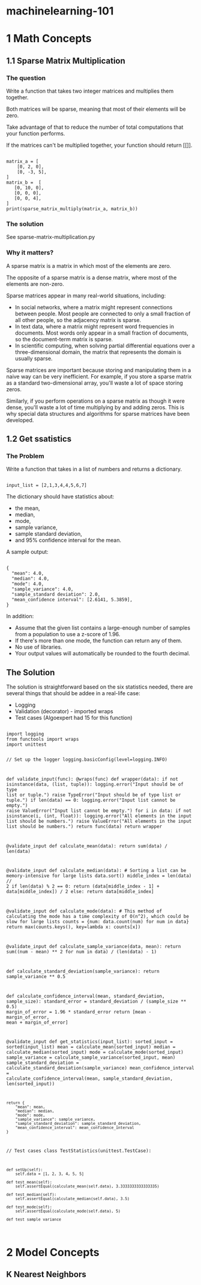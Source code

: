 # machinelearning-101

# 1 Math Concepts 

## 1.1 Sparse Matrix Multiplication

### The question

Write a function that takes two integer matrices and multiplies them together. 

Both matrices will be sparse, meaning that most of their elements will be zero. 

Take advantage of that to reduce the  number of total computations that your function performs.

If the matrices can't be multiplied together, your function should return [[]]. 

<code>
matrix_a = [
    [0, 2, 0], 
    [0, -3, 5],
]
matrix_b =  [
   [0, 10, 0],
   [0, 0, 0],
   [0, 0, 4],
]
print(sparse_matrix_multiply(matrix_a, matrix_b))
</code>

### The solution 

See sparse-matrix-multiplication.py

### Why it matters? 

A sparse matrix is a matrix in which most of the elements are zero. 

The opposite of a sparse matrix is a dense matrix, where most of the elements are non-zero. 

Sparse matrices appear in many real-world situations, including:

- In social networks, where a matrix might represent connections between people. Most people are connected to only a small fraction of all other people, so the adjacency matrix is sparse.
- In text data, where a matrix might represent word frequencies in documents. Most words only appear in a small fraction of documents, so the document-term matrix is sparse.
- In scientific computing, when solving partial differential equations over a three-dimensional domain, the matrix that represents the domain is usually sparse.

Sparse matrices are important because storing and manipulating them in a naive way can be very inefficient. For example, if you store a sparse matrix as a standard two-dimensional array, you'll waste a lot of space storing zeros. 

Similarly, if you perform operations on a sparse matrix as though it were dense, you'll waste a lot of time multiplying by and adding zeros. This is why special data structures and algorithms for sparse matrices have been developed.

## 1.2 Get ssatistics 

### The Problem  

Write a function that takes in a list of numbers and returns a dictionary.  

<code>
input_list = [2,1,3,4,4,5,6,7]
</code>

The dictionary should have statistics about: 

- the mean, 
- median, 
- mode, 
- sample variance,
- sample standard deviation, 
- and 95% confidence interval for the mean.

A sample output: 

<code>
{
  "mean": 4.0, 
  "median": 4.0,
  "mode": 4.0,
  "sample_variance": 4.0,
  "sample_standard deviation": 2.0, 
  "mean_confidence interval": [2.6141, 5.3859],
}
</code>

In addition:  
- Assume that the given list contains a large-enough number of samples from a population to use a z-score of  1.96.
- If there's more than one mode, the function can return any of them.
- No use of libraries.
- Your output values will automatically be rounded to the fourth decimal.

## The Solution 

The solution is straightforward based on the six statistics needed, there are several things that should be addee in a real-life case: 

- Logging 
- Validation (decorator) - imported wraps
- Test cases (Algoexpert had 15 for this function)

<code>
import logging
from functools import wraps
import unittest

// Set up the logger
logging.basicConfig(level=logging.INFO)

def validate_input(func):
    @wraps(func)
    def wrapper(data):
        if not isinstance(data, (list, tuple)):
            logging.error("Input should be of type list or tuple.")
            raise TypeError("Input should be of type list or tuple.")
        if len(data) == 0:
            logging.error("Input list cannot be empty.")
            raise ValueError("Input list cannot be empty.")
        for i in data:
            if not isinstance(i, (int, float)):
                logging.error("All elements in the input list should be numbers.")
                raise ValueError("All elements in the input list should be numbers.")
        return func(data)
    return wrapper

@validate_input
def calculate_mean(data):
    return sum(data) / len(data)

@validate_input
def calculate_median(data):
    # Sorting a list can be memory-intensive for large lists
    data.sort()
    middle_index = len(data) // 2
    if len(data) % 2 == 0:
        return (data[middle_index - 1] + data[middle_index]) / 2
    else:
        return data[middle_index]

@validate_input
def calculate_mode(data):
    # This method of calculating the mode has a time complexity of O(n^2), which could be slow for large lists
    counts = {num: data.count(num) for num in data}
    return max(counts.keys(), key=lambda x: counts[x])

@validate_input
def calculate_sample_variance(data, mean):
    return sum((num - mean) ** 2 for num in data) / (len(data) - 1)

def calculate_standard_deviation(sample_variance):
    return sample_variance ** 0.5

def calculate_confidence_interval(mean, standard_deviation, sample_size):
    standard_error = standard_deviation / (sample_size ** 0.5)
    margin_of_error = 1.96 * standard_error
    return [mean - margin_of_error, mean + margin_of_error]

@validate_input
def get_statistics(input_list):
    sorted_input = sorted(input_list)
    mean = calculate_mean(sorted_input)
    median = calculate_median(sorted_input)
    mode = calculate_mode(sorted_input)
    sample_variance = calculate_sample_variance(sorted_input, mean)
    sample_standard_deviation = calculate_standard_deviation(sample_variance)
    mean_confidence_interval = calculate_confidence_interval(mean, sample_standard_deviation, len(sorted_input))
    
    return {
        "mean": mean,
        "median": median,
        "mode": mode,
        "sample_variance": sample_variance,
        "sample_standard_deviation": sample_standard_deviation,
        "mean_confidence_interval": mean_confidence_interval
    }


// Test cases
class TestStatistics(unittest.TestCase):

    def setUp(self):
        self.data = [1, 2, 3, 4, 5, 5]

    def test_mean(self):
        self.assertEqual(calculate_mean(self.data), 3.3333333333333335)

    def test_median(self):
        self.assertEqual(calculate_median(self.data), 3.5)

    def test_mode(self):
        self.assertEqual(calculate_mode(self.data), 5)

    def test_sample_variance
</code>


# 2 Model Concepts 

## K Nearest Neighbors


